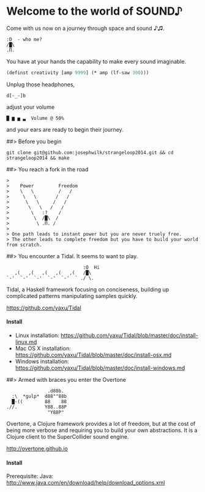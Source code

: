 # Welcome to the world of SOUND♪

Come with us now on a journey through space and sound ♪♫. 

```
:D  - who me?
/█\
.Π.
```

You have at your hands the capability to make every sound imaginable.

```clojure
(definst creativity [amp 9999] (* amp (lf-saw 300)))
```

Unplug those headphones,

```
d[-_-]b
```

adjust your volume

```
█ ▆ ▅ ▃  Volume @ 50%
```

and your ears are ready to begin their journey.


##> Before you begin

```
git clone git@github.com:josephwilk/strangeloop2014.git && cd strangeloop2014 && make
```

##> You reach a fork in the road

```
>
>    Power         Freedom
>    \   \         /   /
>     \   \       /   /
>      \   \     /   /
>       \   \   /   /
>        \   :?    / 
>         \  /█\  /
>          \ .Π. /  
>
> One path leads to instant power but you are never truely free.
> The other leads to complete freedom but you have to build your world from scratch.
```

##> You encounter a Tidal. It seems to want to play.

```
                            :O  Hi 
   ,(   ,(   ,(   ,(   ,(   /█\
`-'  `-'  `-'  `-'  `-'  ` ./ \.
```

Tidal, a Haskell framework focusing on conciseness, building up complicated patterns manipulating samples quickly.

https://github.com/yaxu/Tidal

#### Install

* Linux installation:    https://github.com/yaxu/Tidal/blob/master/doc/install-linux.md
* Mac OS X installation: https://github.com/yaxu/Tidal/blob/master/doc/install-osx.md
* Windows installation:  https://github.com/yaxu/Tidal/blob/master/doc/install-windows.md

##> Armed with braces you enter the Overtone

```
               .d88b.
  :\  *gulp*  d88""88b
  █-((        88    88
.//.          Y88..88P
               "Y88P"
```

Overtone, a Clojure framework provides a lot of freedom, but at the cost of being more verbose and requiring you to build your own abstractions. It is a Clojure client to the SuperCollider sound engine.

http://overtone.github.io

#### Install

Prerequisite: Java: http://www.java.com/en/download/help/download_options.xml
